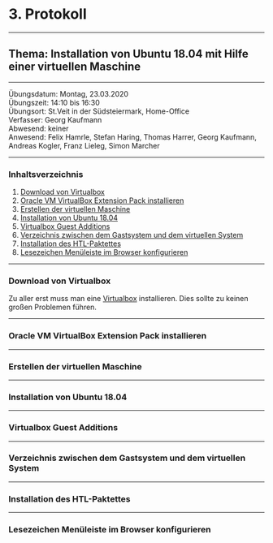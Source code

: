 # 3. Protokoll

-------------------------------------------------

## Thema: Installation von Ubuntu 18.04 mit Hilfe einer virtuellen Maschine

-------------------------------------------------

Übungsdatum:   Montag, 23.03.2020     
Übungszeit:    14:10 bis 16:30      
Übungsort:     St.Veit in der Südsteiermark, Home-Office    
Verfasser:     Georg Kaufmann    
Abwesend:      keiner      
Anwesend:      Felix Hamrle, Stefan Haring, Thomas Harrer, Georg Kaufmann, Andreas Kogler, Franz Lieleg, Simon Marcher

-------------------------------------------------

### Inhaltsverzeichnis
1) [Download von Virtualbox](#downloadvonvirtualbox) 
1) [Oracle VM VirtualBox Extension Pack installieren](#oraclevmvirtualboxextensionpackinstallieren) 
1) [Erstellen der virtuellen Maschine](#erstellendervirtuellenmaschine)
1) [Installation von Ubuntu 18.04](#installationvonubuntu18.04)   
1) [Virtualbox Guest Additions](#virtualboxguestadditions)
1) [Verzeichnis zwischen dem Gastsystem und dem virtuellen System](#verzeichniszwischendemgastsystemunddemvirtuellensystem)
1) [Installation des HTL-Paktettes](#installationdeshtl-paktettes)
1) [Lesezeichen Menüleiste im Browser konfigurieren](#lesezeichenmenüleisteimbrowserkonfigurieren)

-------------------------------------------------

### Download von Virtualbox
Zu aller erst muss man eine [Virtualbox](https://www.virtualbox.org/wiki/Downloads) installieren. Dies sollte zu keinen großen Problemen führen. 

-------------------------------------------------

### Oracle VM VirtualBox Extension Pack installieren

-------------------------------------------------

### Erstellen der virtuellen Maschine

-------------------------------------------------

### Installation von Ubuntu 18.04

-------------------------------------------------

### Virtualbox Guest Additions

-------------------------------------------------

### Verzeichnis zwischen dem Gastsystem und dem virtuellen System

-------------------------------------------------

### Installation des HTL-Paktettes

-------------------------------------------------

### Lesezeichen Menüleiste im Browser konfigurieren
